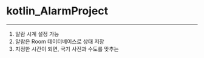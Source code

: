 # kotlin_AlarmProject
* * * 
1. 알람 시계 설정 가능
2. 알람은 Room 데이터베이스로 상태 저장
3. 지정한 시간이 되면, 국기 사진과 수도를 맞추는 
